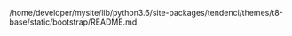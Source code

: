 /home/developer/mysite/lib/python3.6/site-packages/tendenci/themes/t8-base/static/bootstrap/README.md